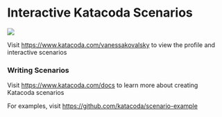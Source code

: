 # Interactive Katacoda Scenarios

[![](http://shields.katacoda.com/katacoda/vanessakovalsky/count.svg)](https://www.katacoda.com/vanessakovalsky "Get your profile on Katacoda.com")

Visit https://www.katacoda.com/vanessakovalsky to view the profile and interactive scenarios

### Writing Scenarios
Visit https://www.katacoda.com/docs to learn more about creating Katacoda scenarios

For examples, visit https://github.com/katacoda/scenario-example
